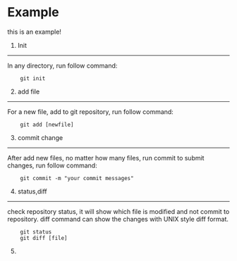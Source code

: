 Example
==========

this is an example!

1. Init
----------
In any directory, run follow command:<br>

		git init

2. add file
----------
For a new file, add to git repository, run follow command:<br>

		git add [newfile]

3. commit change
----------
After add new files, no matter how many files, run commit to submit changes, run follow command:<br>

		git commit -m "your commit messages"

4. status,diff
----------
check repository status, it will show which file is modified and not commit to repository. diff command can show the changes with UNIX style diff format.<br>

		git status
		git diff [file]
   
5. 


